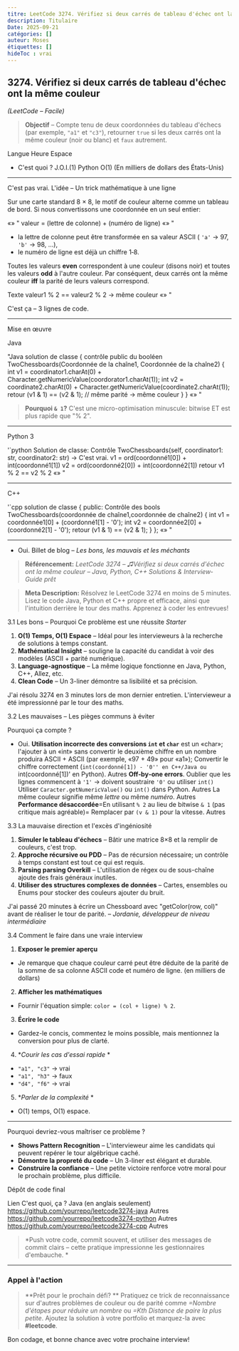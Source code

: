 ```yaml
---
titre: LeetCode 3274. Vérifiez si deux carrés de tableau d'échec ont la même couleur -
description: Titulaire
Date: 2025-09-21
catégories: []
auteur: Moses
étiquettes: []
hideToc : vrai
---
```

## 3274. Vérifiez si deux carrés de tableau d'échec ont la même couleur
*(LeetCode – Facile)*

> **Objectif** – Compte tenu de deux coordonnées du tableau d'échecs (par exemple, `"a1"` et `"c3"`), retourner `true` si les deux carrés ont la même couleur (noir ou blanc) et `faux` autrement.

Langue Heure Espace
- C'est quoi ?
J.O.I.(1)
Python O(1)
(En milliers de dollars des États-Unis)

---

C'est pas vrai. L'idée – Un trick mathématique à une ligne

Sur une carte standard 8 × 8, le motif de couleur alterne comme un tableau de bord.
Si nous convertissons une coordonnée en un seul entier:

«» "
valeur = (lettre de colonne) + (numéro de ligne)
«» "

* la lettre de colonne peut être transformée en sa valeur ASCII ( `'a'` → 97, `'b'` → 98, ...),
* le numéro de ligne est déjà un chiffre 1‐8.

Toutes les valeurs **even** correspondent à une couleur (disons noir) et toutes les valeurs **odd** à l'autre couleur.
Par conséquent, deux carrés ont la même couleur **iff** la parité de leurs valeurs correspond.

Texte
valeur1 % 2 == valeur2 % 2 → même couleur
«» "

C'est ça – 3 lignes de code.

---

Mise en œuvre

Java

"Java
solution de classe {
contrôle public du booléen TwoChessboards(Coordonnée de la chaîne1, Coordonnée de la chaîne2) {
int v1 = coordinator1.charAt(0) + Character.getNumericValue(coordorator1.charAt(1));
int v2 = coordinate2.charAt(0) + Character.getNumericValue(coordinate2.charAt(1));
retour (v1 & 1) == (v2 & 1); // même parité → même couleur
}
}
«» "

> **Pourquoi `& 1`?**
> C'est une micro-optimisation minuscule: bitwise ET est plus rapide que "% 2".

---

Python 3

'`python
Solution de classe:
Contrôle TwoChessboards(self, coordinator1: str, coordinator2: str) -> C'est vrai.
v1 = ord(coordonné1[0]) + int(coordonné1[1])
v2 = ord(coordonné2[0]) + int(coordonné2[1])
retour v1 % 2 == v2 % 2
«» "

---

C++

'`cpp
solution de classe {
public:
Contrôle des bools TwoChessboards(coordonnée de chaîne1,coordonnée de chaîne2) {
int v1 = coordonnée1[0] + (coordonné1[1] - '0');
int v2 = coordonnée2[0] + (coordonné2[1] - '0');
retour (v1 & 1) == (v2 & 1);
}
};
«» "

---

- Oui. Billet de blog – *Les bons, les mauvais et les méchants*

> **Référencement:**
> *LeetCode 3274 – ♫Vérifiez si deux carrés d'échec ont la même couleur – Java, Python, C++ Solutions & Interview‐ Guide prêt*

> **Meta Description:**
> Résolvez le LeetCode 3274 en moins de 5 minutes. Lisez le code Java, Python et C++ propre et efficace, ainsi que l'intuition derrière le tour des maths. Apprenez à coder les entrevues!

3.1 Les bons – Pourquoi Ce problème est une réussite *Starter*

1. **O(1) Temps, O(1) Espace** – Idéal pour les intervieweurs à la recherche de solutions à temps constant.
2. **Mathématical Insight** – souligne la capacité du candidat à voir des modèles (ASCII + parité numérique).
3. **Language-agnostique** – La même logique fonctionne en Java, Python, C++, Allez, etc.
4. **Clean Code** – Un 3-liner démontre sa lisibilité et sa précision.

J'ai résolu 3274 en 3 minutes lors de mon dernier entretien. L'intervieweur a été impressionné par le tour des maths.

3.2 Les mauvaises – Les pièges communs à éviter

Pourquoi ça compte ?
- Oui.
**Utilisation incorrecte des conversions `int` et `char`** est un «char»; l'ajouter à un «int» sans convertir le deuxième chiffre en un nombre produira ASCII + ASCII (par exemple, «97 + 49» pour «a1»); Convertir le chiffre correctement (`int(coordonné[1]) - '0'' en C++/Java ou `int(coordonné[1])' en Python). Autres
**Off‐by‐one errors**. Oublier que les lignes commencent à `'1'` → doivent soustraire `'0'` ou utiliser `int()` Utiliser `Caracter.getNumericValue()` ou `int()` dans Python. Autres
La même couleur signifie même *lettre* ou même *numéro*. Autres
**Performance désaccordée**=En utilisant `% 2` au lieu de bitwise `& 1` (pas critique mais agréable)= Remplacer par `(v & 1)` pour la vitesse. Autres

3.3 La mauvaise direction et l'excès d'ingéniosité

1. **Simuler le tableau d'échecs** – Bâtir une matrice 8×8 et la remplir de couleurs, c'est trop.
2. **Approche récursive ou PDD** – Pas de récursion nécessaire; un contrôle à temps constant est tout ce qui est requis.
3. **Parsing parsing Overkill** – L'utilisation de régex ou de sous-chaîne ajoute des frais généraux inutiles.
4. **Utiliser des structures complexes de données** – Cartes, ensembles ou Enums pour stocker des couleurs ajouter du bruit.

J'ai passé 20 minutes à écrire un Chessboard avec "getColor(row, col)" avant de réaliser le tour de parité. – *Jordanie, développeur de niveau intermédiaire*

3.4 Comment le faire dans une vraie interview

1. **Exposer le premier aperçu**
- Je remarque que chaque couleur carré peut être déduite de la parité de la somme de sa colonne ASCII code et numéro de ligne. (en milliers de dollars)
2. **Afficher les mathématiques**
- Fournir l'équation simple: `color = (col + ligne) % 2`.
3. **Écrire le code**
- Gardez-le concis, commentez le moins possible, mais mentionnez la conversion pour plus de clarté.
4. **Courir les cas d'essai rapide* *
- `"a1", "c3"` → vrai
- `"a1", "h3"` → faux
- `"d4", "f6"` → vrai
5. **Parler de la complexité* *
- O(1) temps, O(1) espace.

---

Pourquoi devriez-vous maîtriser ce problème ?

- **Shows Pattern Recognition** – L'intervieweur aime les candidats qui peuvent repérer le tour algébrique caché.
- **Démontre la propreté du code** – Un 3-liner est élégant et durable.
- **Construire la confiance** – Une petite victoire renforce votre moral pour le prochain problème, plus difficile.

Dépôt de code final

Lien
C'est quoi, ça ?
Java (en anglais seulement) https://github.com/yourrepo/leetcode3274-java Autres
https://github.com/yourrepo/leetcode3274-python Autres
https://github.com/yourrepo/leetcode3274-cpp Autres

> *Push votre code, commit souvent, et utiliser des messages de commit clairs – cette pratique impressionne les gestionnaires d'embauche. *

---

### Appel à l'action

> **Prêt pour le prochain défi? **
> Pratiquez ce trick de reconnaissance sur d'autres problèmes de couleur ou de parité comme *=Nombre d'étapes pour réduire un nombre* ou *=Kth Distance de paire la plus petite*.
> Ajoutez la solution à votre portfolio et marquez-la avec **#leetcode**.

Bon codage, et bonne chance avec votre prochaine interview!